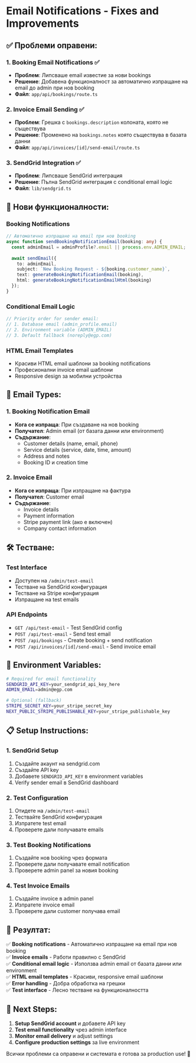 # Email Notifications - Fixes and Improvements

## ✅ **Проблеми оправени:**

### 1. **Booking Email Notifications** ✅
- **Проблем**: Липсваше email известие за нови bookings
- **Решение**: Добавена функционалност за автоматично изпращане на email до admin при нов booking
- **Файл**: `app/api/bookings/route.ts`

### 2. **Invoice Email Sending** ✅
- **Проблем**: Грешка с `bookings.description` колоната, която не съществува
- **Решение**: Променено на `bookings.notes` която съществува в базата данни
- **Файл**: `app/api/invoices/[id]/send-email/route.ts`

### 3. **SendGrid Integration** ✅
- **Проблем**: Липсваше SendGrid интеграция
- **Решение**: Пълна SendGrid интеграция с conditional email logic
- **Файл**: `lib/sendgrid.ts`

## 🔧 **Нови функционалности:**

### **Booking Notifications**
```typescript
// Автоматично изпращане на email при нов booking
async function sendBookingNotificationEmail(booking: any) {
  const adminEmail = adminProfile?.email || process.env.ADMIN_EMAIL;
  
  await sendEmail({
    to: adminEmail,
    subject: `New Booking Request - ${booking.customer_name}`,
    text: generateBookingNotificationEmail(booking),
    html: generateBookingNotificationEmailHtml(booking)
  });
}
```

### **Conditional Email Logic**
```typescript
// Priority order for sender email:
// 1. Database email (admin_profile.email)
// 2. Environment variable (ADMIN_EMAIL)
// 3. Default fallback (noreply@egp.com)
```

### **HTML Email Templates**
- Красиви HTML email шаблони за booking notifications
- Професионални invoice email шаблони
- Responsive design за мобилни устройства

## 📧 **Email Types:**

### 1. **Booking Notification Email**
- **Кога се изпраща**: При създаване на нов booking
- **Получател**: Admin email (от базата данни или environment)
- **Съдържание**:
  - Customer details (name, email, phone)
  - Service details (service, date, time, amount)
  - Address and notes
  - Booking ID и creation time

### 2. **Invoice Email**
- **Кога се изпраща**: При изпращане на фактура
- **Получател**: Customer email
- **Съдържание**:
  - Invoice details
  - Payment information
  - Stripe payment link (ако е включен)
  - Company contact information

## 🛠️ **Тестване:**

### **Test Interface**
- Доступен на `/admin/test-email`
- Тестване на SendGrid конфигурация
- Тестване на Stripe конфигурация
- Изпращане на test emails

### **API Endpoints**
- `GET /api/test-email` - Test SendGrid config
- `POST /api/test-email` - Send test email
- `POST /api/bookings` - Create booking + send notification
- `POST /api/invoices/[id]/send-email` - Send invoice email

## 🔧 **Environment Variables:**

```bash
# Required for email functionality
SENDGRID_API_KEY=your_sendgrid_api_key_here
ADMIN_EMAIL=admin@egp.com

# Optional (fallback)
STRIPE_SECRET_KEY=your_stripe_secret_key
NEXT_PUBLIC_STRIPE_PUBLISHABLE_KEY=your_stripe_publishable_key
```

## 📋 **Setup Instructions:**

### 1. **SendGrid Setup**
1. Създайте акаунт на sendgrid.com
2. Създайте API key
3. Добавете `SENDGRID_API_KEY` в environment variables
4. Verify sender email в SendGrid dashboard

### 2. **Test Configuration**
1. Отидете на `/admin/test-email`
2. Тествайте SendGrid конфигурация
3. Изпратете test email
4. Проверете дали получавате emails

### 3. **Test Booking Notifications**
1. Създайте нов booking чрез формата
2. Проверете дали получавате email notification
3. Проверете admin panel за новия booking

### 4. **Test Invoice Emails**
1. Създайте invoice в admin panel
2. Изпратете invoice email
3. Проверете дали customer получава email

## 🎯 **Резултат:**

✅ **Booking notifications** - Автоматично изпращане на email при нов booking  
✅ **Invoice emails** - Работи правилно с SendGrid  
✅ **Conditional email logic** - Използва admin email от базата данни или environment  
✅ **HTML email templates** - Красиви, responsive email шаблони  
✅ **Error handling** - Добра обработка на грешки  
✅ **Test interface** - Лесно тестване на функционалността  

## 🚀 **Next Steps:**

1. **Setup SendGrid account** и добавете API key
2. **Test email functionality** чрез admin interface
3. **Monitor email delivery** и adjust settings
4. **Configure production settings** за live environment

Всички проблеми са оправени и системата е готова за production use! 🎉 